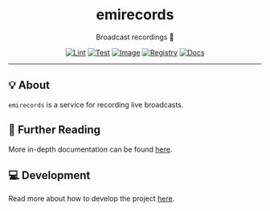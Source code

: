 <h1 align="center">emirecords</h1>

<div align="center">

Broadcast recordings 📼

[![Lint](https://github.com/radio-aktywne/emirecords/actions/workflows/lint.yaml/badge.svg)](https://github.com/radio-aktywne/emirecords/actions/workflows/lint.yaml)
[![Test](https://github.com/radio-aktywne/emirecords/actions/workflows/test.yaml/badge.svg)](https://github.com/radio-aktywne/emirecords/actions/workflows/test.yaml)
[![Image](https://github.com/radio-aktywne/emirecords/actions/workflows/image.yaml/badge.svg)](https://github.com/radio-aktywne/emirecords/actions/workflows/image.yaml)
[![Registry](https://github.com/radio-aktywne/emirecords/actions/workflows/registry.yaml/badge.svg)](https://github.com/radio-aktywne/emirecords/actions/workflows/registry.yaml)
[![Docs](https://github.com/radio-aktywne/emirecords/actions/workflows/docs.yaml/badge.svg)](https://github.com/radio-aktywne/emirecords/actions/workflows/docs.yaml)

</div>

---

## 💡 About

`emirecords` is a service for recording live broadcasts.

## 📄 Further Reading

More in-depth documentation can be found
[here](https://radio-aktywne.github.io/emirecords).

## 💻 Development

Read more about how to develop the project
[here](https://github.com/radio-aktywne/emirecords/blob/main/CONTRIBUTING.md).
